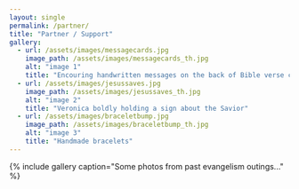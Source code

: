 ```yaml
---
layout: single
permalink: /partner/
title: "Partner / Support"
gallery:
  - url: /assets/images/messagecards.jpg
    image_path: /assets/images/messagecards_th.jpg
    alt: "image 1"
    title: "Encouring handwritten messages on the back of Bible verse cards"
  - url: /assets/images/jesussaves.jpg
    image_path: /assets/images/jesussaves_th.jpg
    alt: "image 2"
    title: "Veronica boldly holding a sign about the Savior"
  - url: /assets/images/braceletbump.jpg
    image_path: /assets/images/braceletbump_th.jpg
    alt: "image 3"
    title: "Handmade bracelets"
---
```


{% include gallery caption="Some photos from past evangelism outings..." %}